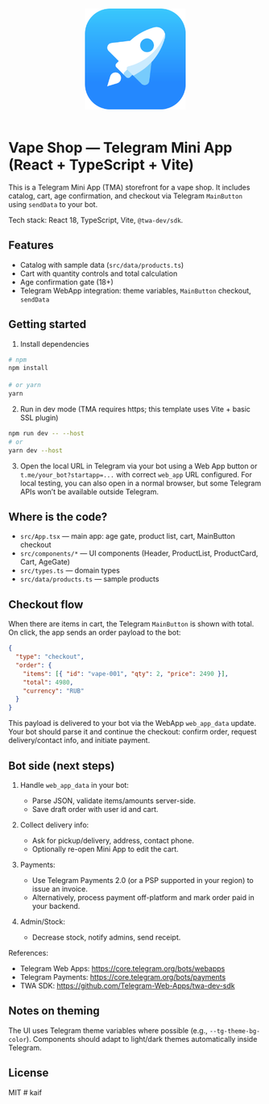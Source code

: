 <p align="center">
  <br>
  <img width="200" src="./src/assets/tapps.png" alt="Telegram Web Apps">
  <br>
  <br>
</p>

# Vape Shop — Telegram Mini App (React + TypeScript + Vite)

This is a Telegram Mini App (TMA) storefront for a vape shop. It includes catalog, cart, age confirmation, and checkout via Telegram `MainButton` using `sendData` to your bot.

Tech stack: React 18, TypeScript, Vite, `@twa-dev/sdk`.

## Features

- Catalog with sample data (`src/data/products.ts`)
- Cart with quantity controls and total calculation
- Age confirmation gate (18+)
- Telegram WebApp integration: theme variables, `MainButton` checkout, `sendData`

## Getting started

1) Install dependencies

```bash
# npm
npm install

# or yarn
yarn
```

2) Run in dev mode (TMA requires https; this template uses Vite + basic SSL plugin)

```bash
npm run dev -- --host
# or
yarn dev --host
```

3) Open the local URL in Telegram via your bot using a Web App button or `t.me/your_bot?startapp=...` with correct `web_app` URL configured. For local testing, you can also open in a normal browser, but some Telegram APIs won’t be available outside Telegram.

## Where is the code?

- `src/App.tsx` — main app: age gate, product list, cart, MainButton checkout
- `src/components/*` — UI components (Header, ProductList, ProductCard, Cart, AgeGate)
- `src/types.ts` — domain types
- `src/data/products.ts` — sample products

## Checkout flow

When there are items in cart, the Telegram `MainButton` is shown with total. On click, the app sends an order payload to the bot:

```json
{
  "type": "checkout",
  "order": {
    "items": [{ "id": "vape-001", "qty": 2, "price": 2490 }],
    "total": 4980,
    "currency": "RUB"
  }
}
```

This payload is delivered to your bot via the WebApp `web_app_data` update. Your bot should parse it and continue the checkout: confirm order, request delivery/contact info, and initiate payment.

## Bot side (next steps)

1. Handle `web_app_data` in your bot:
   - Parse JSON, validate items/amounts server-side.
   - Save draft order with user id and cart.

2. Collect delivery info:
   - Ask for pickup/delivery, address, contact phone.
   - Optionally re-open Mini App to edit the cart.

3. Payments:
   - Use Telegram Payments 2.0 (or a PSP supported in your region) to issue an invoice.
   - Alternatively, process payment off-platform and mark order paid in your backend.

4. Admin/Stock:
   - Decrease stock, notify admins, send receipt.

References:

- Telegram Web Apps: https://core.telegram.org/bots/webapps
- Telegram Payments: https://core.telegram.org/bots/payments
- TWA SDK: https://github.com/Telegram-Web-Apps/twa-dev-sdk

## Notes on theming

The UI uses Telegram theme variables where possible (e.g., `--tg-theme-bg-color`). Components should adapt to light/dark themes automatically inside Telegram.

## License

MIT
#   k a i f 
 
 